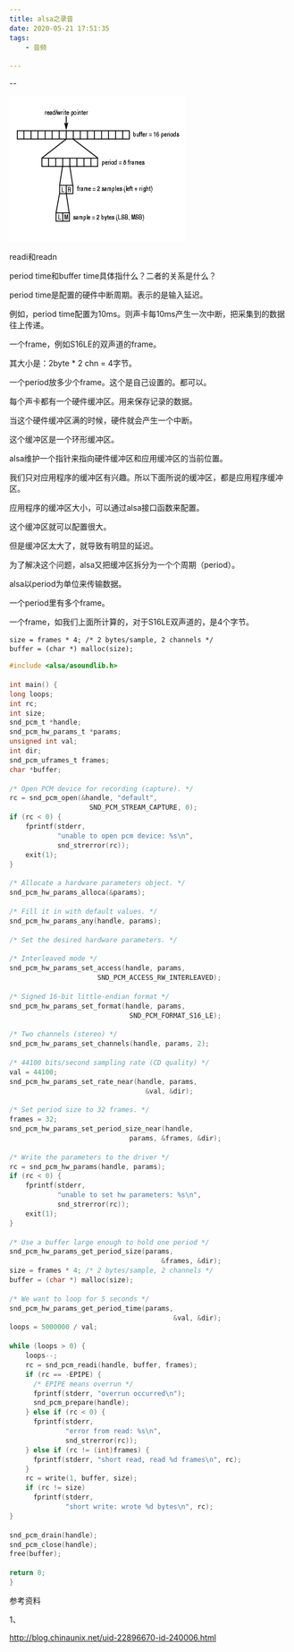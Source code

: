 ```yaml
---
title: alsa之录音
date: 2020-05-21 17:51:35
tags:
	- 音频

---
```


--

![img](../images/random_name/22896670_1303024653LFKf.jpg)

readi和readn



period time和buffer time具体指什么？二者的关系是什么？

period time是配置的硬件中断周期。表示的是输入延迟。

例如，period time配置为10ms。则声卡每10ms产生一次中断，把采集到的数据往上传递。

一个frame，例如S16LE的双声道的frame。

其大小是：2byte * 2 chn = 4字节。

一个period放多少个frame。这个是自己设置的。都可以。



每个声卡都有一个硬件缓冲区。用来保存记录的数据。

当这个硬件缓冲区满的时候，硬件就会产生一个中断。

这个缓冲区是一个环形缓冲区。

alsa维护一个指针来指向硬件缓冲区和应用缓冲区的当前位置。

我们只对应用程序的缓冲区有兴趣。所以下面所说的缓冲区，都是应用程序缓冲区。



应用程序的缓冲区大小，可以通过alsa接口函数来配置。

这个缓冲区就可以配置很大。

但是缓冲区太大了，就导致有明显的延迟。

为了解决这个问题，alsa又把缓冲区拆分为一个个周期（period）。

alsa以period为单位来传输数据。

一个period里有多个frame。

一个frame，如我们上面所计算的，对于S16LE双声道的，是4个字节。



```
size = frames * 4; /* 2 bytes/sample, 2 channels */
buffer = (char *) malloc(size);
```



```c
#include <alsa/asoundlib.h>

int main() {
long loops;
int rc;
int size;
snd_pcm_t *handle;
snd_pcm_hw_params_t *params;
unsigned int val;
int dir;
snd_pcm_uframes_t frames;
char *buffer;

/* Open PCM device for recording (capture). */
rc = snd_pcm_open(&handle, "default",
                    SND_PCM_STREAM_CAPTURE, 0);
if (rc < 0) {
    fprintf(stderr,
            "unable to open pcm device: %s\n",
            snd_strerror(rc));
    exit(1);
}

/* Allocate a hardware parameters object. */
snd_pcm_hw_params_alloca(&params);

/* Fill it in with default values. */
snd_pcm_hw_params_any(handle, params);

/* Set the desired hardware parameters. */

/* Interleaved mode */
snd_pcm_hw_params_set_access(handle, params,
                      SND_PCM_ACCESS_RW_INTERLEAVED);

/* Signed 16-bit little-endian format */
snd_pcm_hw_params_set_format(handle, params,
                              SND_PCM_FORMAT_S16_LE);

/* Two channels (stereo) */
snd_pcm_hw_params_set_channels(handle, params, 2);

/* 44100 bits/second sampling rate (CD quality) */
val = 44100;
snd_pcm_hw_params_set_rate_near(handle, params,
                                  &val, &dir);

/* Set period size to 32 frames. */
frames = 32;
snd_pcm_hw_params_set_period_size_near(handle,
                              params, &frames, &dir);

/* Write the parameters to the driver */
rc = snd_pcm_hw_params(handle, params);
if (rc < 0) {
    fprintf(stderr,
            "unable to set hw parameters: %s\n",
            snd_strerror(rc));
    exit(1);
}

/* Use a buffer large enough to hold one period */
snd_pcm_hw_params_get_period_size(params,
                                      &frames, &dir);
size = frames * 4; /* 2 bytes/sample, 2 channels */
buffer = (char *) malloc(size);

/* We want to loop for 5 seconds */
snd_pcm_hw_params_get_period_time(params,
                                         &val, &dir);
loops = 5000000 / val;

while (loops > 0) {
    loops--;
    rc = snd_pcm_readi(handle, buffer, frames);
    if (rc == -EPIPE) {
      /* EPIPE means overrun */
      fprintf(stderr, "overrun occurred\n");
      snd_pcm_prepare(handle);
    } else if (rc < 0) {
      fprintf(stderr,
              "error from read: %s\n",
              snd_strerror(rc));
    } else if (rc != (int)frames) {
      fprintf(stderr, "short read, read %d frames\n", rc);
    }
    rc = write(1, buffer, size);
    if (rc != size)
      fprintf(stderr,
              "short write: wrote %d bytes\n", rc);
}

snd_pcm_drain(handle);
snd_pcm_close(handle);
free(buffer);

return 0;
}
```



参考资料

1、

http://blog.chinaunix.net/uid-22896670-id-240006.html